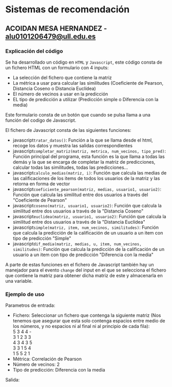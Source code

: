 # Sistemas de recomendación
## ACOIDAN MESA HERNANDEZ - [alu0101206479@ull.edu.es](alu0101206479@ull.edu.es)

### Explicación del código

Se ha desarrollado un código en ```HTML``` y ```Javascript```, este código consta de un fichero HTML con un formulario con 4 inputs:

  * La selección del fichero que contiene la matriz
  * La métrica a usar para calcular las similitudes (Coeficiente de Pearson, Distancia Coseno o Distancia Euclídea)
  * El número de vecinos a usar en la predicción
  * EL tipo de predicción a utilizar (Predicción simple o Diferencia con la media)

Este formulario consta de un botón que cuando se pulsa llama a una función del codigo de Javascript.

El fichero de Javascript consta de las siguientes funciones:

  * javascript```tratar_datos()```: Función a la que se llama desde el html, recoge los datos y muestra las salidas correspondientes
  * javascript```completar_matriz(matriz, metrica, num_vecinos, tipo_pred)```: Función principal del programa, esta función es la que llama a todas las demás y la que se encarga de completar la matriz de predicciones, calcular todas las similitudes, todas las predicciones...
  * javascript```calculo_medias(matriz, i)```: Función que calcula las medias de las calificaciones de los items de todos los usuarios de la matriz y las retorna en forma de vector
  * javascript```coeficiente_pearson(matriz, medias, usuario1, usuario2)```: Función que calcula las similitud entre dos usuarios a través del "Coeficiente de Pearson"
  * javascript```coseno(matriz, usuario1, usuario2)```: Función que calcula la similitud entre dos usuarios a través de la "Distancia Coseno"
  * javascript```euclidea(matriz, usuario1, usuario2)```: Función que calcula la similitud entre dos usuarios a través de la "Distancia Euclídea"
  * javascript```simple(matriz, item, num_vecinos, similitudes)```: Función que calcula la predicción de la calificación de un usuario a un item con tipo de predicción "Simple"
  * javascript```dif_media(matriz, medias, u, item, num_vecinos,  similitudes)```: Función que calcula la predicción de la calificación de un usuario a un item con tipo de predicción "Diferencia con la media"

A parte de estas funciones en el fichero de Javascript también hay un manejador para el evento ```change``` del input en el que se selecciona el fichero que contiene la matriz para obtener dicha matriz de este y almacenarla en una variable.

### Ejemplo de uso

Parametros de entrada:

  * Fichero: Seleccionar un fichero que contenga la siguiente matriz (Nos tenemos que asegurar que esta solo contenga espacios entre medio de los números, y no espacios ni al final ni al principio de cada fila):  
    5 3 4 4 -  
    3 1 2 3 3  
    4 3 4 3 5  
    3 3 1 5 4  
    1 5 5 2 1  
  * Métrica: Correlación de Pearson
  * Número de vecinos: 2
  * Tipo de predicción: Diferencia con la media

Salida:


